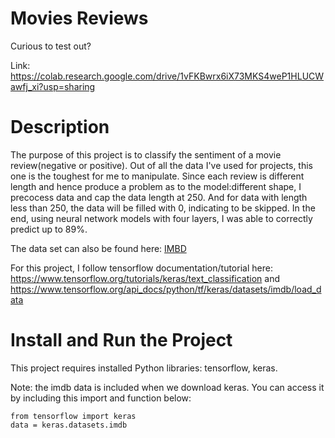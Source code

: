 # Movies Reviews
Curious to test out? 

Link: https://colab.research.google.com/drive/1vFKBwrx6iX73MKS4weP1HLUCWawfj_xi?usp=sharing
# Description
The purpose of this project is to classify the sentiment of a movie review(negative or positive). Out of all the data I've used for projects, this one is the toughest for me to manipulate. Since each review is different length and hence produce a problem as to the model:different shape, I precocess data and cap the data length at 250. And for data with length less than 250, the data will be filled with 0, indicating to be skipped. In the end, using neural network models with four layers, I was able to correctly predict up to 89%.

The data set can also be found here: [IMBD](https://www.tensorflow.org/api_docs/python/tf/keras/datasets/imdb/load_data)

For this project, I follow tensorflow documentation/tutorial here: https://www.tensorflow.org/tutorials/keras/text_classification and https://www.tensorflow.org/api_docs/python/tf/keras/datasets/imdb/load_data
# Install and Run the Project
This project requires installed Python libraries: tensorflow, keras.

Note: the imdb data is included when we download keras. You can access it by including this import and function below:
```
from tensorflow import keras
data = keras.datasets.imdb
